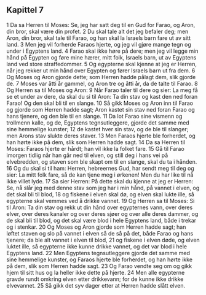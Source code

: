 ## Kapittel 7

1 Da sa Herren til Moses: Se, jeg har satt deg til en Gud for Farao, og Aron, din bror, skal være din profet.
2 Du skal tale alt det jeg befaler deg; men Aron, din bror, skal tale til Farao, og han skal la Israels barn fare ut av sitt land.
3 Men jeg vil forherde Faraos hjerte, og jeg vil gjøre mange tegn og under i Egyptens land.
4 Farao skal ikke høre på dere; men jeg vil legge min hånd på Egypten og føre mine hærer, mitt folk, Israels barn, ut av Egyptens land ved store straffedommer.
5 Og egypterne skal kjenne at jeg er Herren, når jeg rekker ut min hånd over Egypten og fører Israels barn ut fra dem.
6 Og Moses og Aron gjorde dette; som Herren hadde pålagt dem, slik gjorde de.
7 Moses var åtti år gammel, og Aron tre og åtti år, da de talte til Farao.
8 Og Herren sa til Moses og Aron:
9 Når Farao taler til dere og sier: La meg få se et under av dere, da skal du si til Aron: Ta din stav og kast den ned foran Farao! Og den skal bli til en slange.
10 Så gikk Moses og Aron inn til Farao og gjorde som Herren hadde sagt; Aron kastet sin stav ned foran Farao og hans tjenere, og den ble til en slange.
11 Da lot Farao sine vismenn og trollmenn kalle, og de, Egyptens tegnsutleggere, gjorde det samme med sine hemmelige kunster;
12 de kastet hver sin stav, og de ble til slanger; men Arons stav slukte deres staver.
13 Men Faraos hjerte ble forherdet, og han hørte ikke på dem, slik som Herren hadde sagt.
14 Da sa Herren til Moses: Faraos hjerte er hårdt; han vil ikke la folket fare.
15 Gå til Farao imorgen tidlig når han går ned til elven, og still deg i hans vei på elvebredden, og staven som ble skapt om til en slange, skal du ta i hånden.
16 Og du skal si til ham: Herren, hebreernes Gud, har sendt meg til deg og sier: La mitt folk fare, så de kan tjene meg i ørkenen! Men du har like til nå ikke villet lyde.
17 Sa sier Herren: På dette skal du kjenne at jeg er Herren: Se, nå slår jeg med denne stav som jeg har i min hånd, på vannet i elven, og det skal bli til blod,
18 og fiskene i elven skal dø, og elven skal lukte ille, så egypterne skal vemmes ved å drikke vannet.
19 Og Herren sa til Moses: Si til Aron: Ta din stav og rekk ut din hånd over egypternes vann, over deres elver, over deres kanaler og over deres sjøer og over alle deres dammer, og de skal bli til blod, og det skal være blod i hele Egyptens land, både i trekar og i stenkar.
20 Og Moses og Aron gjorde som Herren hadde sagt; han løftet staven og slo på vannet i elven så de så på det, både Farao og hans tjenere; da ble alt vannet i elven til blod,
21 og fiskene i elven døde, og elven luktet ille, så egypterne ikke kunne drikke vannet, og det var blod i hele Egyptens land.
22 Men Egyptens tegnsutleggere gjorde det samme med sine hemmelige kunster, og Faraos hjerte ble forherdet, og han hørte ikke på dem, slik som Herren hadde sagt.
23 Og Farao vendte seg om og gikk hjem til sitt hus og la heller ikke dette på hjerte.
24 Men alle egypterne gravde rundt omkring elven etter drikkevann; for de kunne ikke drikke elvevannet.
25 Så gikk det syv dager etter at Herren hadde slått elven.
